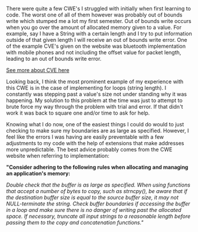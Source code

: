 There were quite a few CWE's I struggled with initially when first learning to code. The worst one of all of them however was probably 
out of bounds write which stumped me a lot my first semester. Out of bounds write occurs when you go over the amount of allocated memory given to a value. 
For example, say I have a String with a certain length and I try to put information outside of that given length I will receive an out of bounds write error. 
One of the example CVE's given on the website was bluetooth implementation with mobile phones and not including the offset value for packet length, leading to
an out of bounds write error.

[See more about CVE here](http://cve.mitre.org/cgi-bin/cvename.cgi?name=CVE-2020-0022)


Looking back, I think the most prominent example of my experience with this CWE is in the case of implementing for loops (string length). I constantly was stepping past a value's size
not under standing why it was happening. My solution to this problem at the time was just to attempt to brute force my way through the problem with trial and error. If
that didn't work it was back to square one and/or time to ask for help.

Knowing what I do now, one of the easiest things I could do would to just checking to make sure my boundaries are as large as specified.
However, I feel like the errors I was having are easily preventable with a few adjustments to my code with the help of extensions that make addresses more unpredictable.
The best advice probably comes from the CWE website when referring to implementation:

**"Consider adhering to the following rules when allocating and managing an application's memory:**

*Double check that the buffer is as large as specified.
When using functions that accept a number of bytes to copy, such as strncpy(), be aware that if the destination buffer size is equal to the source buffer size, it may not NULL-terminate the string.
Check buffer boundaries if accessing the buffer in a loop and make sure there is no danger of writing past the allocated space.
If necessary, truncate all input strings to a reasonable length before passing them to the copy and concatenation functions."*
